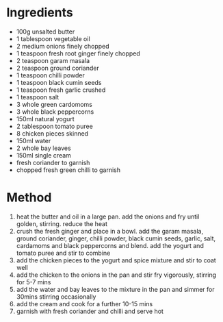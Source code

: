 # Ingredients

-   100g unsalted butter
-   1 tablespoon vegetable oil
-   2 medium onions finely chopped
-   1 teaspoon fresh root ginger finely chopped
-   2 teaspoon garam masala
-   2 teaspoon ground coriander
-   1 teaspoon chilli powder
-   1 teaspoon black cumin seeds
-   1 teaspoon fresh garlic crushed
-   1 teaspoon salt
-   3 whole green cardomoms
-   3 whole black peppercorns
-   150ml natural yogurt
-   2 tablespoon tomato puree
-   8 chicken pieces skinned
-   150ml water
-   2 whole bay leaves
-   150ml single cream
-   fresh coriander to garnish
-   chopped fresh green chilli to garnish

# Method

1.  heat the butter and oil in a large pan. add the onions and fry until golden, stirring. reduce the heat
2.  crush the fresh ginger and place in a bowl. add the garam masala, ground coriander, ginger, chilli powder, black cumin seeds, garlic, salt, cardamoms and black peppercorns and blend. add the yogurt and tomato puree and stir to combine
3.  add the chicken pieces to the yogurt and spice mixture and stir to coat well
4.  add the chicken to the onions in the pan and stir fry vigorously, stirring for 5-7 mins
5.  add the water and bay leaves to the mixture in the pan and simmer for 30mins stirring occasionally
6.  add the cream and cook for a further 10-15 mins
7.  garnish with fresh coriander and chilli and serve hot

